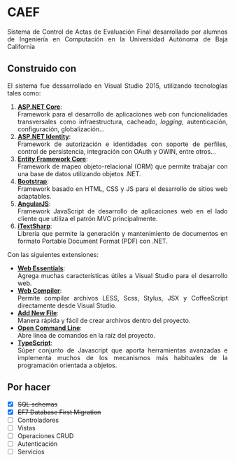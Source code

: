 # CAEF
<p align="justify">Sistema de Control de Actas de Evaluación Final desarrollado por alumnos de Ingeniería en Computación en la Universidad Autónoma de Baja California</p>

## Construido con
<p align="justify">El sistema fue dessarrollado en Visual Studio 2015, utilizando tecnologías tales como:</p>

1. [**ASP.NET Core**](https://www.asp.net/core): <div align="justify">Framework para el desarrollo de aplicaciones web con funcionalidades transversales como infraestructura, cacheado, _logging_, autenticación, configuración, globalización...</div>
2. [**ASP.NET Identity**](https://www.asp.net/identity): <div align="justify">Framework de autorización e identidades con soporte de perfiles, control de persistencia, integración con OAuth y OWIN, entre otros...</div>
3. [**Entity Framework Core**](https://docs.microsoft.com/en-us/ef/core/): <div align="justify">Framework de mapeo objeto-relacional (ORM) que permite trabajar con una base de datos utilizando objetos .NET.</div>
4. [**Bootstrap**](http://getbootstrap.com/): <div align="justify">Framework basado en HTML, CSS y JS para el desarrollo de sitios web adaptables.</div>
5. [**AngularJS**](https://angularjs.org/): <div align="justify">Framework JavaScript de desarrollo de aplicaciones web en el lado cliente que utiliza el patrón MVC principalmente.</div>
6. [**iTextSharp**](https://www.nuget.org/packages/iTextSharp/): <div align="justify">Librería que permite la generación y mantenimiento de documentos en formato Portable Document Format (PDF) con .NET.</div>

Con las siguientes extensiones:
- [**Web Essentials**](https://marketplace.visualstudio.com/items?itemName=MadsKristensen.WebEssentials20135): <div align="justify">Agrega muchas características útiles a Visual Studio para el desarrollo web.</div>
- [**Web Compiler**](https://marketplace.visualstudio.com/items?itemName=MadsKristensen.WebCompiler): <div align="justify">Permite compilar archivos LESS, Scss, Stylus, JSX y CoffeeScript directamente desde Visual Studio.</div>
- [**Add New File**](https://marketplace.visualstudio.com/items?itemName=MadsKristensen.AddNewFile): <div align="justify">Manera rápida y fácil de crear archivos dentro del proyecto.</div>
- [**Open Command Line**](https://marketplace.visualstudio.com/items?itemName=MadsKristensen.OpenCommandLine): <div align="justify">Abre línea de comandos en la raíz del proyecto.</div>
- [**TypeScript**](https://marketplace.visualstudio.com/items?itemName=TypeScriptTeam.TypeScript22forVisualStudio2015): <div align="justify">Súper conjunto de Javascript que aporta herramientas avanzadas e implementa muchos de los mecanismos más habituales de la programación orientada a objetos.</div>

## Por hacer
- [X] ~~SQL schemas~~
- [X] ~~EF7 Database First Migration~~
- [ ] Controladores
- [ ] Vistas
- [ ] Operaciones CRUD
- [ ] Autenticación
- [ ] Servicios
